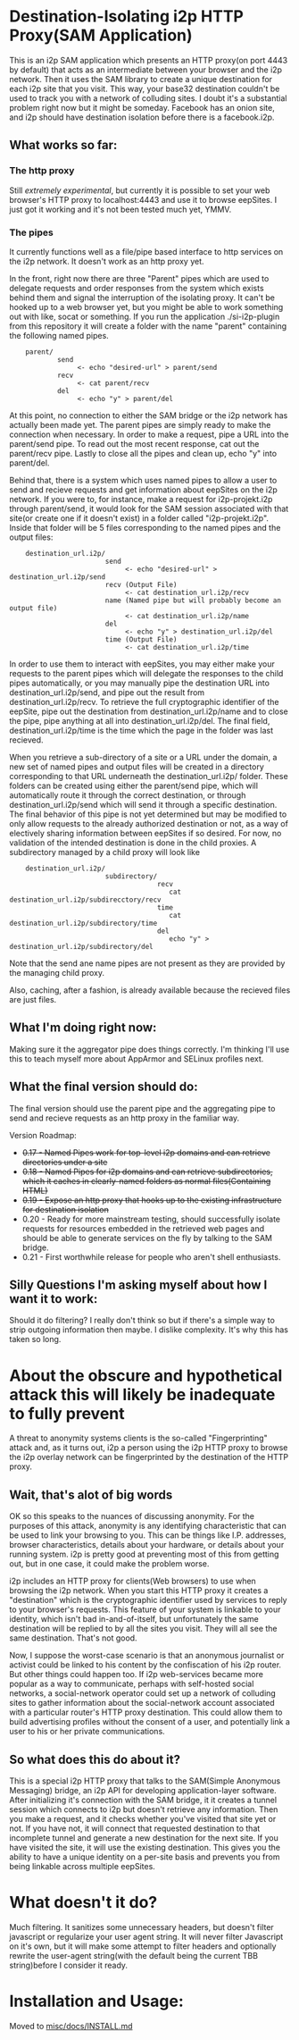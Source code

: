 Destination-Isolating i2p HTTP Proxy(SAM Application)
=====================================================

This is an i2p SAM application which presents an HTTP proxy(on port 4443 by
default) that acts as an intermediate between your browser and the i2p network.
Then it uses the SAM library to create a unique destination for each i2p site
that you visit. This way, your base32 destination couldn't be used to track you
with a network of colluding sites. I doubt it's a substantial problem right now
but it might be someday. Facebook has an onion site, and i2p should have
destination isolation before there is a facebook.i2p.

What works so far:
------------------

### The http proxy

Still *extremely experimental*, but currently it is possible to set your web
browser's HTTP proxy to localhost:4443 and use it to browse eepSites. I just got
it working and it's not been tested much yet, YMMV.

### The pipes

It currently functions well as a file/pipe based interface to http services on
the i2p network. It doesn't work as an http proxy yet.

In the front, right now there are three "Parent" pipes which are used to
delegate requests and order responses from the system which exists behind them
and signal the interruption of the isolating proxy. It can't be hooked up to a
web browser yet, but you might be able to work something out with like, socat or
something. If you run the application ./si-i2p-plugin from this repository it
will create a folder with the name "parent" containing the following named
pipes.

        parent/
                send
                     <- echo "desired-url" > parent/send
                recv
                     <- cat parent/recv
                del
                     <- echo "y" > parent/del

At this point, no connection to either the SAM bridge or the i2p network has
actually been made yet. The parent pipes are simply ready to make the connection
when necessary. In order to make a request, pipe a URL into the parent/send
pipe. To read out the most recent response, cat out the parent/recv pipe. Lastly
to close all the pipes and clean up, echo "y" into parent/del.

Behind that, there is a system which uses named pipes to allow a user to send
and recieve requests and get information about eepSites on the i2p network. If
you were to, for instance, make a request for i2p-projekt.i2p through
parent/send, it would look for the SAM session associated with that site(or
create one if it doesn't exist) in a folder called "i2p-projekt.i2p". Inside
that folder will be 5 files corresponding to the named pipes and the output
files:

        destination_url.i2p/
                            send
                                 <- echo "desired-url" > destination_url.i2p/send
                            recv (Output File)
                                 <- cat destination_url.i2p/recv
                            name (Named pipe but will probably become an output file)
                                 <- cat destination_url.i2p/name
                            del
                                 <- echo "y" > destination_url.i2p/del
                            time (Output File)
                                 <- cat destination_url.i2p/time

In order to use them to interact with eepSites, you may either make your
requests to the parent pipes  which will delegate the responses to the child
pipes automatically, or you may manually pipe the destination URL into
destination\_url.i2p/send, and pipe out the result from
destination\_url.i2p/recv. To retrieve the full cryptographic identifier of the
eepSite, pipe out the destination from destination\_url.i2p/name and to close
the pipe, pipe anything at all into destination\_url.i2p/del. The final field,
destination\_url.i2p/time is the time which the page in the folder was last
recieved.

When you retrieve a sub-directory of a site or a URL under the domain, a new set
of named pipes and output files will be created in a directory corresponding
to that URL underneath the destination\_url.i2p/ folder. These folders can
be created using either the parent/send pipe, which will automatically route
it through the correct destination, or through destination\_url.i2p/send which
will send it through a specific destination. The final behavior of this pipe is
not yet determined but may be modified to only allow requests to the already
authorized destination or not, as a way of electively sharing information
between eepSites if so desired. For now, no validation of the intended
destination is done in the child proxies. A subdirectory managed by a child
proxy will look like

        destination_url.i2p/
                            subdirectory/
                                         recv
                                            cat destination_url.i2p/subdirecctory/recv
                                         time
                                            cat destination_url.i2p/subdirectory/time
                                         del
                                            echo "y" > destination_url.i2p/subdirectory/del

Note that the send ane name pipes are not present as they are provided by the
managing child proxy.

Also, caching, after a fashion, is already available because the recieved files
are just files.

What I'm doing right now:
-------------------------

Making sure it the aggregator pipe does things correctly. I'm thinking I'll use
this to teach myself more about AppArmor and SELinux profiles next.

What the final version should do:
---------------------------------

The final version should use the parent pipe and the aggregating pipe to send
and recieve requests as an http proxy in the familiar way.

Version Roadmap:

  * ~~0.17 - Named Pipes work for top-level i2p domains and can retrieve~~
   ~~directories under a site~~
  * ~~0.18 - Named Pipes for i2p domains and can retrieve subdirectories,~~
   ~~which it caches in clearly-named folders as normal files(Containing HTML)~~
  * ~~0.19 - Expose an http proxy that hooks up to the existing infrastructure~~
   ~~for destination isolation~~
  * 0.20 - Ready for more mainstream testing, should successfully isolate
   requests for resources embedded in the retrieved web pages and should be able
   to generate services on the fly by talking to the SAM bridge.
  * 0.21 - First worthwhile release for people who aren't shell enthusiasts.

Silly Questions I'm asking myself about how I want it to work:
--------------------------------------------------------------

Should it do filtering? I really don't think so but if there's a simple way to
strip outgoing information then maybe. I dislike complexity. It's why this has
taken so long.

About the obscure and hypothetical attack this will likely be inadequate to fully prevent
=========================================================================================

A threat to anonymity systems clients is the so-called "Fingerprinting" attack
and, as it turns out, i2p a person using the i2p HTTP proxy to browse the i2p
overlay network can be fingerprinted by the destination of the HTTP proxy.

Wait, that's alot of big words
------------------------------

OK so this speaks to the nuances of discussing anonymity. For the purposes of
this attack, anonymity is any identifying characteristic that can be used to
link your browsing to you. This can be things like I.P. addresses, browser
characteristics, details about your hardware, or details about your running
system. i2p is pretty good at preventing most of this from getting out, but in
one case, it could make the problem worse.

i2p includes an HTTP proxy for clients(Web browsers) to use when browsing the
i2p network. When you start this HTTP proxy it creates a "destination" which is
the cryptographic identifier used by services to reply to your browser's
requests. This feature of your system is linkable to your identity, which isn't
bad in-and-of-itself, but unfortunately the same destination will be replied
to by all the sites you visit. They will all see the same destination. That's
not good.

Now, I suppose the worst-case scenario is that an anonymous journalist or
activist could be linked to his content by the confiscation of his i2p router.
But other things could happen too. If i2p web-services became more popular as a
way to communicate, perhaps with self-hosted social networks, a social-network
operator could set up a network of colluding sites to gather information about
the social-network account associated with a particular router's HTTP proxy
destination. This could allow them to build advertising profiles without the
consent of a user, and potentially link a user to his or her private
communications.

So what does this do about it?
------------------------------

This is a special i2p HTTP proxy that talks to the SAM(Simple Anonymous
Messaging) bridge, an i2p API for developing application-layer software. After
initializing it's connection with the SAM bridge, it it creates a tunnel session
which connects to i2p but doesn't retrieve any information. Then you make a
request, and it checks whether you've visited that site yet or not. If you have
not, it will connect that requested destination to that incomplete tunnel and
generate a new destination for the next site. If you have visited the site, it
will use the existing destination. This gives you the ability to have a unique
identity on a per-site basis and prevents you from being linkable across
multiple eepSites.

What doesn't it do?
===================

Much filtering. It sanitizes some unnecessary headers, but doesn't filter
javascript or regularize your user agent string. It will never filter
Javascript on it's own, but it will make some attempt to filter headers and
optionally rewrite the user-agent string(with the default being the current
TBB string)before I consider it ready.

Installation and Usage:
=======================

Moved to [misc/docs/INSTALL.md](https://github.com/eyedeekay/si-i2p-plugin/tree/master/misc/docs/INSTALL.md)
